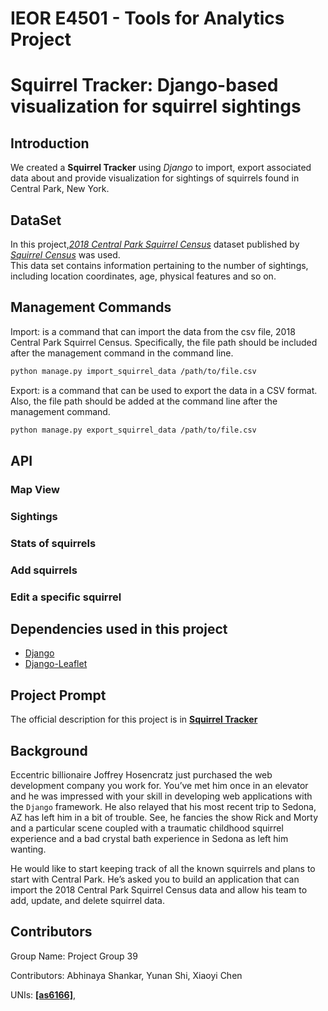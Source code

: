 # IEOR E4501 - Tools for Analytics  Project
# Squirrel Tracker: Django-based visualization for squirrel sightings


## Introduction

We created a **Squirrel Tracker** using *Django* to import, export associated data about and provide visualization for sightings of squirrels found in Central Park, New York.


## DataSet
In this project,[*2018 Central Park Squirrel Census*](https://data.cityofnewyork.us/Environment/2018-Central-Park-Squirrel-Census-Squirrel-Data/vfnx-vebw) dataset published by [*Squirrel Census*](https://www.thesquirrelcensus.com/) was used.  
This data set contains information pertaining to the number of sightings, including location coordinates, age, physical features and so on. 


## Management Commands 
Import: is a command that can import the data from the csv file, 2018 Central Park Squirrel Census. Specifically, the file path should be included after the management command in the command line. 

```sh
python manage.py import_squirrel_data /path/to/file.csv
```

Export: is a command that can be used to export the data in a CSV format. Also, the file path should be added at the command line after the management command.

```sh
python manage.py export_squirrel_data /path/to/file.csv
```

## API

### Map View    

### Sightings 

### Stats of squirrels

### Add squirrels

### Edit a specific squirrel

## Dependencies used in this project
- [Django](https://www.djangoproject.com)
- [Django-Leaflet](https://django-leaflet.readthedocs.io/en/latest/)  

## Project Prompt
The official description for this project is in 
[**Squirrel Tracker**](https://docs.google.com/document/d/1SPv3fMDKiemrR86rD-S9ecvI2npz3PljDzwCfxK2x5g/edit)

## Background
Eccentric billionaire Joffrey Hosencratz just purchased the web development company you work for. You’ve met him once in an elevator and he was impressed with your skill in developing web applications with the ``Django`` framework. He also relayed that his most recent trip to Sedona, AZ has left him in a bit of trouble. See, he fancies the show Rick and Morty and a particular scene coupled with a traumatic childhood squirrel experience and a bad crystal bath experience in Sedona as left him wanting. 

He would like to start keeping track of all the known squirrels and plans to start with Central Park. He’s asked you to build an application that can import the 2018 Central Park Squirrel Census data and allow his team to add, update, and delete squirrel data. 


## Contributors

Group Name: Project Group 39

Contributors: Abhinaya Shankar, Yunan Shi, Xiaoyi Chen

UNIs: [**[as6166]**](https://github.com/as6166), 
